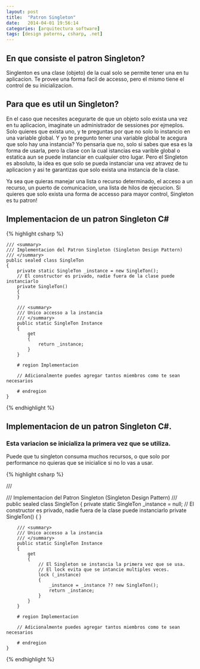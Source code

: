 ```yaml
---
layout: post
title:  "Patron Singleton"
date:   2014-04-01 19:56:14
categories: [arquitectura software]
tags: [design paterns, csharp, .net]
---
```


## En que consiste el patron Singleton?

Singlenton es una clase (objeto) de la cual solo se permite tener una en tu aplicacion.
Te provee una forma facil de accesso, pero el mismo tiene el control de su inicializacion. 

## Para que es util un Singleton?

En el caso que necesites acegurarte de que un objeto solo exista una vez en tu aplicacion, imaginate un administrador de sessiones por ejmeplos. Solo quieres que exista uno, y te preguntas por que no solo lo instancio en una variable global.
Y yo te pregunto tener una variable global te acegura que solo hay una instancia? Yo pensaria que no, solo si sabes que esa es la forma de usarla, pero la clase con la cual istancias esa varible global o estatica aun se puede instanciar en cualquier otro lugar.
Pero el Singleton es absoluto, la idea es que solo se pueda instanciar una vez atravez de tu aplicacion y asi te garantizas que solo exista una instancia de la clase.

Ya sea que quieras manejar una lista o recurso determinado, el acceso a un recurso, un puerto de comunicacion, una lista de hilos de ejecucion. 
Si quieres que solo exista una forma de accesso para mayor control, Singleton es tu patron!

## Implementacion de un patron Singleton C\#


{% highlight csharp %}

	/// <summary>
    /// Implementacion del Patron Singleton (Singleton Design Pattern)
    /// </summary>
    public sealed class SingleTon
    {
        private static SingleTon _instance = new SingleTon();
        // El constructor es privado, nadie fuera de la clase puede instanciarlo 
        private SingleTon() 
        {
        }
        
        /// <summary>
        /// Unico accesso a la instancia
        /// </summary>
        public static SingleTon Instance 
        {
            get
            {
            	return _instance;
            }
        }

        # region Implementacion

        // Adicionalmente puedes agregar tantos miembros como te sean necesarios   

        # endregion
    }

{% endhighlight %}

## Implementacion de un patron Singleton C\#.

### Esta variacion se inicializa la primera vez que se utiliza.

Puede que tu singleton consuma muchos recursos, o que solo por performance no quieras que se inicialice si no lo vas a usar.

{% highlight csharp %}

/// <summary>
    /// Implementacion del Patron Singleton (Singleton Design Pattern)
    /// </summary>
    public sealed class SingleTon
    {
        private static SingleTon _instance = null;
        // El constructor es privado, nadie fuera de la clase puede instanciarlo 
        private SingleTon() 
        {
        }
        
        /// <summary>
        /// Unico accesso a la instancia
        /// </summary>
        public static SingleTon Instance 
        {
            get
            {
            	// El Singleton se instancia la primera vez que se usa.
            	// El lock evita que se intancie multiples veces.
                lock (_instance)
                {
                    _instance = _instance ?? new SingleTon();
                    return _instance;
                }
            }
        }

        # region Implementacion

        // Adicionalmente puedes agregar tantos miembros como te sean necesarios

        # endregion
    }

{% endhighlight %}
